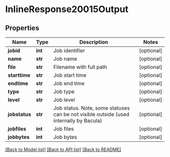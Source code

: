 # InlineResponse20015Output

## Properties
Name | Type | Description | Notes
------------ | ------------- | ------------- | -------------
**jobid** | **int** | Job identifier | [optional] 
**name** | **str** | Job name | [optional] 
**file** | **str** | Filename with full path | [optional] 
**starttime** | **str** | Job start time | [optional] 
**endtime** | **str** | Job end time | [optional] 
**type** | **str** | Job type | [optional] 
**level** | **str** | Job level | [optional] 
**jobstatus** | **str** | Job status. Note, some statuses can be not visible outside (used internally by Bacula) | [optional] 
**jobfiles** | **int** | Job files | [optional] 
**jobbytes** | **int** | Job bytes | [optional] 

[[Back to Model list]](../README.md#documentation-for-models) [[Back to API list]](../README.md#documentation-for-api-endpoints) [[Back to README]](../README.md)

